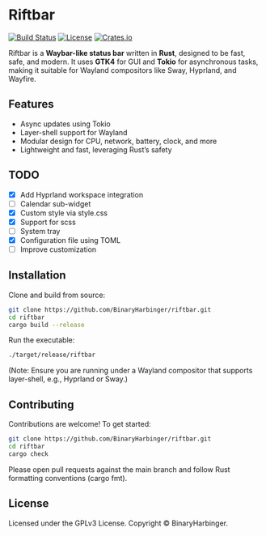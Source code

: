 
# Riftbar

[![Build Status](https://img.shields.io/github/actions/workflow/status/BinaryHarbinger/riftbar/ci.yml?branch=main)](https://github.com/BinaryHarbinger/riftbar/actions)
[![License](https://img.shields.io/badge/license-GPLv3-blue.svg)](LICENSE)
[![Crates.io](https://img.shields.io/crates/v/riftbar)](https://crates.io/crates/riftbar)

Riftbar is a **Waybar-like status bar** written in **Rust**, designed to be fast, safe, and modern. It uses **GTK4** for GUI and **Tokio** for asynchronous tasks, making it suitable for Wayland compositors like Sway, Hyprland, and Wayfire.

## Features

- Async updates using Tokio
- Layer-shell support for Wayland
- Modular design for CPU, network, battery, clock, and more
- Lightweight and fast, leveraging Rust’s safety

## TODO

- [X] Add Hyprland workspace integration
- [ ] Calendar sub-widget
- [X] Custom style via style.css 
- [X] Support for scss
- [ ] System tray
- [X] Configuration file using TOML
- [ ] Improve customization

## Installation

Clone and build from source:

```bash
git clone https://github.com/BinaryHarbinger/riftbar.git
cd riftbar
cargo build --release
```

Run the executable:
```bash
./target/release/riftbar
```

(Note: Ensure you are running under a Wayland compositor that supports layer-shell, e.g., Hyprland or Sway.)

## Contributing

Contributions are welcome!
To get started:

```bash
git clone https://github.com/BinaryHarbinger/riftbar.git
cd riftbar
cargo check
```


Please open pull requests against the main branch and follow Rust formatting conventions (cargo fmt).

## License

Licensed under the GPLv3 License.
Copyright © BinaryHarbinger.

